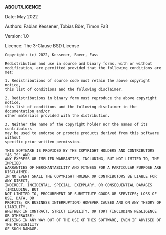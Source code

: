 **ABOUT/LICENCE**

Date: May 2022

Authors:
    Fabian Kessener, Tobias Böer, Timon Faß

Version: 1.0

Licence: The 3-Clause BSD License

    Copyright: (c) 2022, Kessener, Boeer, Fass

    Redistribution and use in source and binary forms, with or without
    modification, are permitted provided that the following conditions are met:

    1. Redistributions of source code must retain the above copyright notice, 
    this list of conditions and the following disclaimer.

    2. Redistributions in binary form must reproduce the above copyright notice,
    this list of conditions and the following disclaimer in the documentation and/or
    other materials provided with the distribution.

    3. Neither the name of the copyright holder nor the names of its contributors
    may be used to endorse or promote products derived from this software without
    specific prior written permission.

    THIS SOFTWARE IS PROVIDED BY THE COPYRIGHT HOLDERS AND CONTRIBUTORS "AS IS" AND
    ANY EXPRESS OR IMPLIED WARRANTIES, INCLUDING, BUT NOT LIMITED TO, THE IMPLIED
    WARRANTIES OF MERCHANTABILITY AND FITNESS FOR A PARTICULAR PURPOSE ARE DISCLAIMED.
    IN NO EVENT SHALL THE COPYRIGHT HOLDER OR CONTRIBUTORS BE LIABLE FOR ANY DIRECT, 
    INDIRECT, INCIDENTAL, SPECIAL, EXEMPLARY, OR CONSEQUENTIAL DAMAGES (INCLUDING, BUT 
    NOT LIMITED TO, PROCUREMENT OF SUBSTITUTE GOODS OR SERVICES; LOSS OF USE, DATA, OR 
    PROFITS; OR BUSINESS INTERRUPTION) HOWEVER CAUSED AND ON ANY THEORY OF LIABILITY, 
    WHETHER IN CONTRACT, STRICT LIABILITY, OR TORT (INCLUDING NEGLIGENCE OR OTHERWISE) 
    ARISING IN ANY WAY OUT OF THE USE OF THIS SOFTWARE, EVEN IF ADVISED OF THE POSSIBILITY
    OF SUCH DAMAGE.